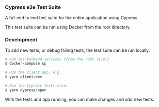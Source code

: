 ### Cypress e2e Test Suite

A full end to end test suite for the entire application using Cypress.

This test suite can be run using Docker from the root directory.

### Development

To add new tests, or debug failing tests, the test suite can be run locally:

```bash
# Run the backend services (from the root level)
$ docker-compose up

# Run the client app, e.g.
$ yarn client:dev

# Run the Cypress tests here:
$ yarn cypress:open
```

With the tests and app running, you can make changes and add new tests.
